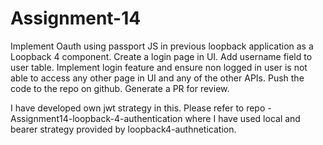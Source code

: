 # Assignment-14
Implement Oauth using passport JS in previous loopback application as a Loopback 4 component. Create a login page in UI. Add username field to user table. Implement login feature and ensure non logged in user is not able to access any other page in UI and any of the other APIs. Push the code to the repo on github. Generate a PR for review.

I have developed own jwt strategy in this. Please refer to repo - Assignment14-loopback-4-authentication where I have used local and bearer strategy provided by loopback4-authnetication.
